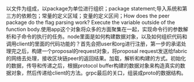以文件为组成，以package为单位进行组织；package statement;导入系统和第三方的依赖包；常量的定义区域；变量的定义区间；How does the peer package do the flag parsing work? Execute the variable outside of the function body.使用app这个对象将众多的方面聚集在一起，实现命令行的参数解析和子命令的执行的任务。node里面是如何构建数据对象，以及如何组织代码和调用client的里面的代码功能的？首先会把user和org进行注册，第一步的承诺处理完之后，构建一个proposal的request对象，将proposal request发送给fabric的网络去处理，接收区块链peer的返回结果。加载，解析和构建的方式。初始化的数据，传导和传递之后，根据protocol buffer构建的数据对象来构造真实的数据对象，然后传递给client的方法。grpc最后的关口，组装成proto的数据结构。
